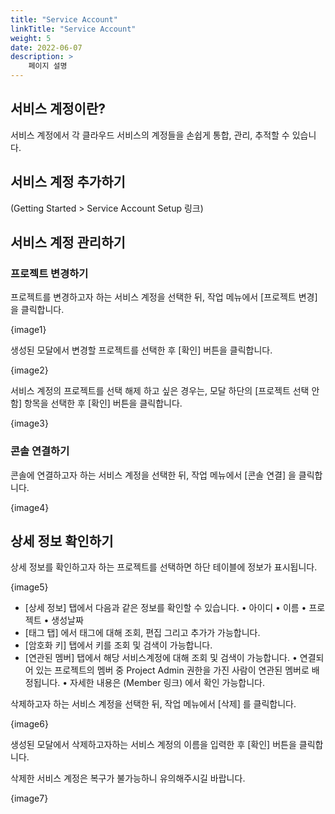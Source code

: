 ```yaml
---
title: "Service Account"
linkTitle: "Service Account"
weight: 5
date: 2022-06-07
description: >
    페이지 설명
---
```


## 서비스 계정이란?

서비스 계정에서 각 클라우드 서비스의 계정들을 손쉽게 통합, 관리, 추적할 수 있습니다.

## 서비스 계정 추가하기

(Getting Started > Service Account Setup 링크)

## 서비스 계정 관리하기

### 프로젝트 변경하기

프로젝트를 변경하고자 하는 서비스 계정을 선택한 뒤, 작업 메뉴에서 [프로젝트 변경]을 클릭합니다.

{image1}

생성된 모달에서 변경할 프로젝트를 선택한 후 [확인] 버튼을 클릭합니다.

{image2}

서비스 계정의 프로젝트를 선택 해제 하고 싶은 경우는, 모달 하단의 [프로젝트 선택 안 함] 항목을 선택한 후 [확인] 버튼을 클릭합니다.

{image3}

### 콘솔 연결하기

콘솔에 연결하고자 하는 서비스 계정을 선택한 뒤, 작업 메뉴에서 [콘솔 연결] 을 클릭합니다.

{image4}

## 상세 정보 확인하기

상세 정보를 확인하고자 하는 프로젝트를 선택하면 하단 테이블에 정보가 표시됩니다.

{image5}

- [상세 정보] 탭에서 다음과 같은 정보를 확인할 수 있습니다.
  • 아이디
  • 이름
  • 프로젝트
  • 생성날짜
- [태그 탭] 에서 태그에 대해 조회, 편집 그리고 추가가 가능합니다.
- [암호화 키] 탭에서 키를 조회 및 검색이 가능합니다.
- [연관된 멤버] 탭에서 해당 서비스계정에 대해 조회 및 검색이 가능합니다.
  • 연결되어 있는 프로젝트의 멤버 중 Project Admin 권한을 가진 사람이 연관된 멤버로 배정됩니다.
  • 자세한 내용은 (Member 링크) 에서 확인 가능합니다.


삭제하고자 하는 서비스 계정을 선택한 뒤, 작업 메뉴에서 [삭제] 를 클릭합니다.

{image6}

생성된 모달에서 삭제하고자하는 서비스 계정의 이름을 입력한 후 [확인] 버튼을 클릭합니다.

삭제한 서비스 계정은 복구가 불가능하니 유의해주시길 바랍니다.

{image7}
